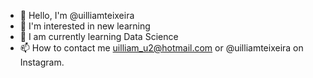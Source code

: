 - 👋 Hello, I'm @uilliamteixeira
- 👀 I'm interested in new learning
- 🌱 I am currently learning Data Science
- 📫 How to contact me uilliam_u2@hotmail.com or @uilliamteixeira on Instagram.
<!---
uilliamteixeira/uilliamteixeira is a ✨ special ✨ repository because its `README.md` (this file) appears on your GitHub profile.
You can click the Preview link to take a look at your changes.
--->
